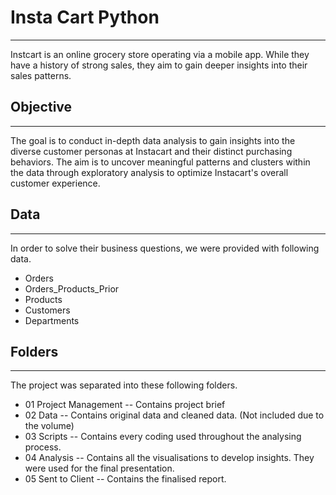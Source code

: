 # Insta Cart Python
***
Instcart is an online grocery store operating via a mobile app. While they have a history of strong sales, they aim to gain deeper insights into their sales patterns.

## Objective
---
The goal is to conduct in-depth data analysis to gain insights into the diverse customer personas at Instacart and their distinct purchasing behaviors. The aim is to uncover meaningful patterns and clusters within the data through exploratory analysis to optimize Instacart's overall customer experience.

## Data
---
In order to solve their business questions, we were provided with following data. 

- Orders
- Orders_Products_Prior
- Products
- Customers
- Departments

## Folders
---
The project was separated into these following folders.
- 01 Project Management
-- Contains project brief 
- 02 Data
-- Contains original data and cleaned data. (Not included due to the volume) 
- 03 Scripts
-- Contains every coding used  throughout the analysing process. 
- 04 Analysis
-- Contains all the visualisations to develop insights. They were used for the final presentation. 
- 05 Sent to Client
-- Contains the finalised report. 
